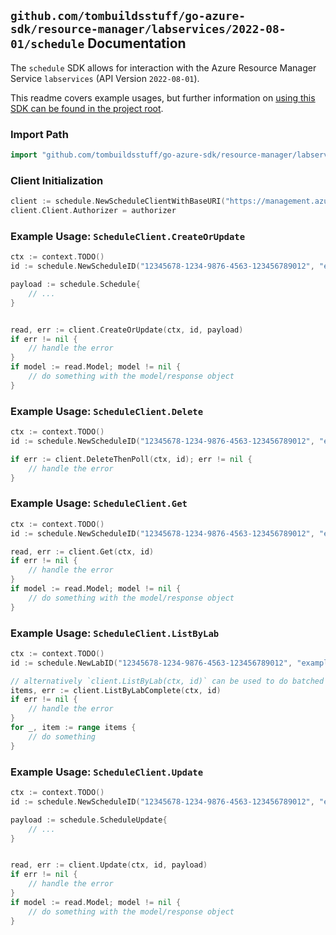 
## `github.com/tombuildsstuff/go-azure-sdk/resource-manager/labservices/2022-08-01/schedule` Documentation

The `schedule` SDK allows for interaction with the Azure Resource Manager Service `labservices` (API Version `2022-08-01`).

This readme covers example usages, but further information on [using this SDK can be found in the project root](https://github.com/tombuildsstuff/go-azure-sdk/tree/main/docs).

### Import Path

```go
import "github.com/tombuildsstuff/go-azure-sdk/resource-manager/labservices/2022-08-01/schedule"
```


### Client Initialization

```go
client := schedule.NewScheduleClientWithBaseURI("https://management.azure.com")
client.Client.Authorizer = authorizer
```


### Example Usage: `ScheduleClient.CreateOrUpdate`

```go
ctx := context.TODO()
id := schedule.NewScheduleID("12345678-1234-9876-4563-123456789012", "example-resource-group", "labValue", "scheduleValue")

payload := schedule.Schedule{
	// ...
}


read, err := client.CreateOrUpdate(ctx, id, payload)
if err != nil {
	// handle the error
}
if model := read.Model; model != nil {
	// do something with the model/response object
}
```


### Example Usage: `ScheduleClient.Delete`

```go
ctx := context.TODO()
id := schedule.NewScheduleID("12345678-1234-9876-4563-123456789012", "example-resource-group", "labValue", "scheduleValue")

if err := client.DeleteThenPoll(ctx, id); err != nil {
	// handle the error
}
```


### Example Usage: `ScheduleClient.Get`

```go
ctx := context.TODO()
id := schedule.NewScheduleID("12345678-1234-9876-4563-123456789012", "example-resource-group", "labValue", "scheduleValue")

read, err := client.Get(ctx, id)
if err != nil {
	// handle the error
}
if model := read.Model; model != nil {
	// do something with the model/response object
}
```


### Example Usage: `ScheduleClient.ListByLab`

```go
ctx := context.TODO()
id := schedule.NewLabID("12345678-1234-9876-4563-123456789012", "example-resource-group", "labValue")

// alternatively `client.ListByLab(ctx, id)` can be used to do batched pagination
items, err := client.ListByLabComplete(ctx, id)
if err != nil {
	// handle the error
}
for _, item := range items {
	// do something
}
```


### Example Usage: `ScheduleClient.Update`

```go
ctx := context.TODO()
id := schedule.NewScheduleID("12345678-1234-9876-4563-123456789012", "example-resource-group", "labValue", "scheduleValue")

payload := schedule.ScheduleUpdate{
	// ...
}


read, err := client.Update(ctx, id, payload)
if err != nil {
	// handle the error
}
if model := read.Model; model != nil {
	// do something with the model/response object
}
```
